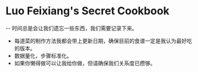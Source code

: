 # Luo Feixiang's Secret Cookbook

-- 时间总是会让我们遗忘一些东西，我们需要记录下来。

* 每道菜的制作方法我都会带上更新日期，确保目前的食谱一定是我认为最好吃的版本。
* 数据量化，步骤标准化。
* 如果你懒得做可以让我给你做，但请确保我们关系度已攒够。

